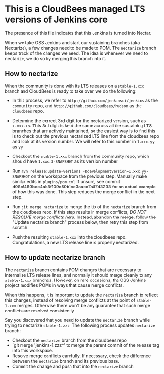 # This is a CloudBees managed LTS versions of Jenkins core
The presence of this file indicates that this Jenkins is turned into Nectar.

When we take OSS Jenkins and start our sustaining branches (aka Nectarize), a few changes need
to be made to POM. The `nectarize` branch keeps track of the changes we need. The idea
is whenever we need to nectarize, we do so by merging this branch into it.

## How to nectarize
When the community is done with its LTS releases on a `stable-1.xxx` branch and CloudBees is
ready to take over, we do the following:

* In this process, we refer to `http://github.com/jenkinsci/jenkins` as the `community` repo,
  and `http://github.com/cloudbees/hudson` as the `cloudbees` repo.

* Determine the correct 3rd digit for the nectarized version, such as `1.xxx.18`.
  This 3rd digit is kept the same across all the sustaining LTS branches that are
  actively maintained, so the easiest way is to find this is to check out the previous
  nectarized LTS line from the cloudbees repo and look at its version number.
  We will refer to this number in `1.xxx.yy` as `yy`

* Checkout the `stable-1.xxx` branch from the community repo,
  which should have `1.xxx.3-SNAPSHOT` as its version number

* Run `mvn release:update-versions -DdevelopmentVersion=1.xxx.yy-SNAPSHOT` on
  the workspace from the previous step. Manually make similar edits in `plugins/pom.xml`
  If unsure, see commit d08cf489bce4ab8f109c59b1ce3aaec7a87d3298 for an actual example of
  how this was done. This step reduces the merge conflict in the next step.

* Run `git merge nectarize` to merge the tip of the `nectarize` branch from the cloudbees repo.
  If this step results in merge conflicts, *DO NOT RESOLVE merge conflicts here*. Instead,
  abandon the merge, follow the "Update nectarize branch" process below, then retry this
  step from scratch.

* Push the resulting `stable-1.xxx` into the cloudbees repo. Congratulations,
  a new LTS release line is properly nectarized.

## How to update nectarize branch
The `nectarize` branch contains POM changes that are necessary to internalize LTS release lines,
and normally it should merge cleanly to any `stable-1.xxx` branches. However, on rare occasions,
the OSS Jenkins project modifies POMs in ways that cause merge conflicts.

When this happens, it is important to update the `nectarize` branch to reflect this changes,
instead of resolving merge conflicts at the point of `stable-1.xxx` merges. Otherwise there
won't be any guarantee that such merge conflicts are resolved consistently.

Say you discovered that you need to update the `nectarize` branch while trying to nectarize
`stable-1.zzz`. The following process updates `nectarize` branch:

* Checkout the `nectarize` branch from the cloudbees repo
* `git merge 'jenkins-1.zzz^' to merge the parent commit of the release tag into this workspace.
* Resolve merge conflicts carefully. If necessary, check the difference between the `nectarize`
  branch and its previous base.
* Commit the change and push that into the `nectarize` branch


